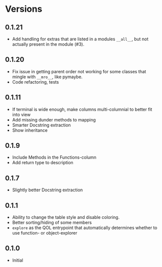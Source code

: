 # Versions

## 0.1.21
- Add handling for extras that are listed in a modules `__all__`, but not actually present in the module (#3).

## 0.1.20
- Fix issue in getting parent order not working for some classes that mingle with `__mro__`, like pymaybe.
- Code refactoring, tests

## 0.1.11

- If terminal is wide enough, make columns multi-columnial to better fit into view
- Add missing dunder methods to mapping
- Smarter Docstring extraction
- Show inheritance

## 0.1.9

- Include Methods in the Functions-column
- Add return type to description

## 0.1.7

- Slightly better Docstring extraction

## 0.1.1

- Ability to change the table style and disable coloring.
- Better sorting/hiding of some members
- `explore` as the QOL entrypoint that automatically determines whether to use function- or object-explorer

## 0.1.0
- Initial
